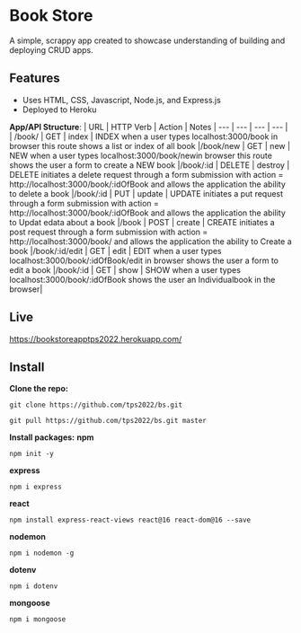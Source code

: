 # Book Store
A simple, scrappy app created to showcase understanding of building and deploying CRUD apps.

## Features
- Uses HTML, CSS, Javascript, Node.js, and Express.js
- Deployed to Heroku

**App/API Structure**:
| URL | HTTP Verb | Action | Notes
| --- | --- | --- | --- | 
| /book/ | GET | index | INDEX when a user types localhost:3000/book in browser this route shows a list or index of all book
|/book/new | GET | new | NEW when a user types localhost:3000/book/newin browser this route shows the user a form to create a NEW book
|/book/:id | DELETE | destroy | DELETE initiates a delete request through a form submission with action = http://localhost:3000/book/:idOfBook and allows the application the ability to delete a book
|/book/:id | PUT | update | UPDATE initiates a put request through a form submission with action = http://localhost:3000/book/:idOfBook and allows the application the ability to Updat edata about a book
|/book | POST | create | CREATE initiates a post request through a form submission with action = http://localhost:3000/book/ and allows the application the ability to Create a book
|/book/:id/edit | GET | edit | EDIT when a user types localhost:3000/book/:idOfBook/edit in browser shows the user a form to edit a book
|/book/:id | GET | show | SHOW when a user types localhost:3000/book/:idOfBook shows the user an Individualbook in the browser|

## Live
https://bookstoreapptps2022.herokuapp.com/

## Install
**Clone the repo:**
```
git clone https://github.com/tps2022/bs.git
```
```
git pull https://github.com/tps2022/bs.git master
```
**Install packages:**
**npm**
```
npm init -y
```
**express**
```
npm i express
```
**react**
```
npm install express-react-views react@16 react-dom@16 --save
```
**nodemon**
```
npm i nodemon -g
```
**dotenv**
```
npm i dotenv
```
**mongoose**
```
npm i mongoose 
```
